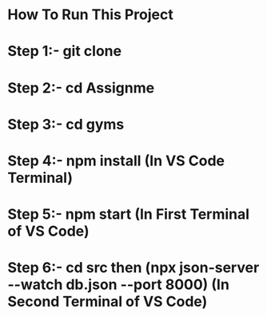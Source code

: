 # How To Run This Project

# Step 1:- git clone

# Step 2:- cd Assignme

# Step 3:- cd gyms

# Step 4:- npm install (In VS Code Terminal)

# Step 5:- npm start (In First Terminal of VS Code)

# Step 6:- cd src then (npx json-server --watch db.json --port 8000) (In Second Terminal of VS Code)
